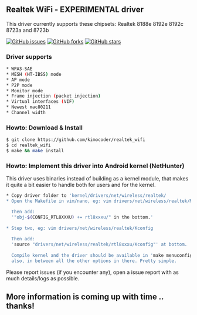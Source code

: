 

  ## Realtek WiFi - EXPERIMENTAL driver
  This driver currently supports these chipsets: Realtek 8188e 8192e 8192c 8723a and 8723b 

  [![GitHub issues](https://img.shields.io/github/issues/kimocoder/realtek_wifi.svg)](https://github.com/kimocoder/realtek_wifi/issues)
  [![GitHub forks](https://img.shields.io/github/forks/kimocoder/realtek_wifi.svg)](https://github.com/kimocoder/realtek_wifi/network)
  [![GitHub stars](https://img.shields.io/github/stars/kimocoder/realtek_wifi.svg)](https://github.com/kimocoder/realtek_wifi/stargazers)


  ### Driver supports
  ```sh
  * WPA3-SAE
  * MESH (HT-IBSS) mode
  * AP mode
  * P2P mode
  * Monitor mode
  * Frame injection (packet injection)
  * Virtual interfaces (VIF)
  * Newest mac80211
  * Channel width
```

  ### Howto: Download & Install
  ```sh
  $ git clone https://github.com/kimocoder/realtek_wifi
  $ cd realtek_wifi
  $ make && make install
  ```

  ### Howto: Implement this driver into Android kernel (NetHunter)
  This driver uses binaries instead of building as a kernel module,
  that makes it quite a bit easier to handle both for users and for the kernel.

  ```sh
  * Copy driver folder to 'kernel/drivers/net/wireless/realtek/
  * Open the Makefile in vim/nano, eg: vim drivers/net/wireless/realtek/Makefile
  
    Then add:
    '"obj-$(CONFIG_RTL8XXXU) += rtl8xxxu/" in the bottom.'
    
  * Step two, eg: vim drivers/net/wireless/realtek/Kconfig
    
    Then add:
    'source "drivers/net/wireless/realtek/rtl8xxxu/Kconfig"' at bottom.
    
    Compile kernel and the driver should be available in 'make menuconfig'
    also, in between all the other options in there. Pretty simple.
  ```






  Please report issues (if you encounter any), open a issue report with as much details/logs
  as possible.










  ## More information is coming up with time .. thanks!
 
